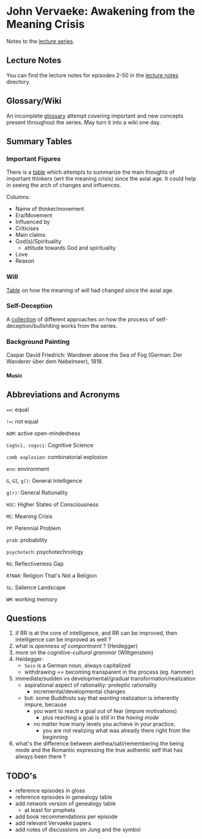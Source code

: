 # John Vervaeke: Awakening from the Meaning Crisis

Notes to the [lecture series](https://www.youtube.com/playlist?list=PLND1JCRq8Vuh3f0P5qjrSdb5eC1ZfZwWJ).

## Lecture Notes

You can find the lecture notes for episodes 2-50 in the [lecture notes](lecture_notes) directory.

## Glossary/Wiki

An incomplete [glossary](gloss.md) attempt covering important and new concepts present throughout the series.
May turn it into a wiki one day.

## Summary Tables

### Important Figures

There is a [table](important_figures.md) which attempts to summarize the main thoughts of important thinkers (wrt the meaning crisis) since the axial age. It could help in seeing the arch of changes and influences.

Columns:

+ Name of thinker/movement
+ Era/Movement
+ Influenced by
+ Criticises
+ Main claims
+ God(s)/Spirituality
    + attitude towards God and spirituality
+ Love
+ Reason

### Will

[Table](will.md) on how the meaning of *will* had changed since the axial age.

### Self-Deception

A [collection](self-deception.md) of different approaches on how the process of self-deception/bullshiting works from the series.

### Background Painting

Caspar David Friedrich: Wanderer above the Sea of Fog (German: Der Wanderer über dem Nebelmeer), 1818.

#### Music

## Abbreviations and Acronyms

`==`: equal

`!=`: not equal

`AOM`: active open-mindedness

`CogSci, cogsci`: Cognitive Science

`comb explosion`: combinatorial explosion

`env`: environment

`G`, `GI`, `g()`: General Intelligence

`g(r)`: General Rationality

`HSC`: Higher States of Consciousness

`MC`: Meaning Crisis

`PP`: Perennial Problem

`prob`: probability

`psychotech`: psychotechnology

`RG`: Reflectiveness Gap

`RTNAR`: Religion That's Not a Religion

`SL`: Salience Landscape

`WM`: working memory

## Questions

1. if RR is at the core of intelligence, and RR can be improved, then intelligence can be improved as well ?
2. what is *openness of comportment* ? (Heidegger)
3. more on the *cognitive-cultural grammar* (Wittgenstein)
4. Heidegger:
    + `Sein` is a German noun, always capitalized
    + withdrawing == becoming transparent in the process (eg. hammer)
5. immediate/sudden vs developmental/gradual transformation/realization
    + aspirational aspect of rationality: proleptic rationality
        + incremental/developmental changes
    + but: some Buddhists say that *wanting* realization is inherently impure, because
        + you want to reach a goal out of fear (impure motivations)
            + plus reaching a goal is still in the *having mode*
        + no matter how many levels you achieve in your practice,
            + you are not realizing what was already there right from the beginning
6. what's the difference between alethea/sati/remembering the being mode and the Romantic expressing the true authentic self that has always been there ?

## TODO's

+ reference episodes in gloss
+ reference episodes in genealogy table
+ add network version of genealogy table
    + at least for prophets
+ add book recommendations per episode
+ add relevant Vervaeke papers
+ add notes of discussions on Jung and the symbol
